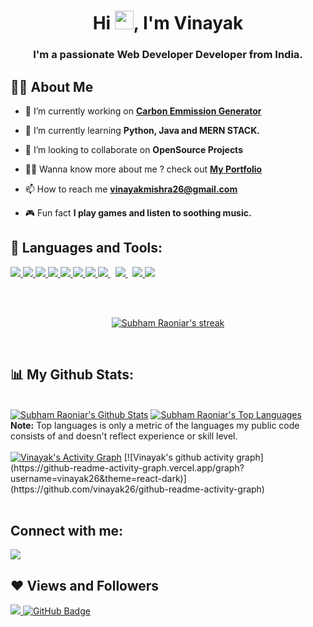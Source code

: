<h1 align="center">Hi <img src="https://raw.githubusercontent.com/MartinHeinz/MartinHeinz/master/wave.gif" width="30px">, I'm Vinayak</h1>
<h3 align="center">I'm a passionate Web Developer Developer from India.</h3>


## 🙋‍♂️ About Me

- 🔭 I’m currently working on **[Carbon Emmission Generator](#)**

- 🌱 I’m currently learning **Python, Java and MERN STACK.**

- 👯 I’m looking to collaborate on **OpenSource Projects**

- 👨‍💻 Wanna know more about me ? check out **[My Portfolio](http://vinayak26.herokuapp.com/)**

- 📫 How to reach me **vinayakmishra26@gmail.com**

- 🎮 Fun fact **I play games and listen to soothing music.**

## 🚀 Languages and Tools:

<p align="left"> 
     <a href="https://www.python.org" target="_blank"> <img src="https://img.icons8.com/color/48/000000/python.png"/> </a> 
    <a href="https://www.java.com" target="_blank"> <img src="https://img.icons8.com/color/48/000000/java-coffee-cup-logo.png"/> </a>
    <a href="https://reactjs.org/" target="_blank"> <img src="https://img.icons8.com/color/48/000000/react-native.png"/> </a>
    <a href="https://developer.mozilla.org/en-US/docs/Web/JavaScript" target="_blank"> <img src="https://img.icons8.com/color/48/000000/javascript.png"/> </a> 
    <a href="https://www.w3.org/html/" target="_blank"> <img src="https://img.icons8.com/color/48/000000/html-5.png"/> </a> 
    <a href="https://www.w3schools.com/css/" target="_blank"> <img src="https://img.icons8.com/color/48/000000/css3.png"/> </a> 
    <a href="https://getbootstrap.com" target="_blank"> <img src="https://img.icons8.com/color/48/000000/bootstrap.png"/> </a> 
    <a style="padding-right:8px;" href="https://nodejs.org" target="_blank"> <img src="https://img.icons8.com/color/48/000000/nodejs.png"/> </a> 
    <a style="padding-right:8px;" href="https://www.mysql.com/" target="_blank"> <img src="https://img.icons8.com/fluent/50/000000/mysql-logo.png"/> </a>
    <a href="https://aws.amazon.com/" target="_blank"> <img src="https://img.icons8.com/color/48/000000/amazon-web-services.png"/> </a> 
    <a href="https://git-scm.com/" target="_blank"> <img src="https://img.icons8.com/color/48/000000/git.png"/> </a> 
</p>

<br/>

<br>
<p align="center">
    <a href="https://github.com/vinayak26/github-readme-streak-stats">
        <img title="🔥 Get streak stats for your profile at git.io/streak-stats" alt="Subham Raoniar's streak" src="https://github-readme-streak-stats.herokuapp.com/?user=vinayak26&theme=black-ice&hide_border=true&stroke=0000&background=060A0CD0"/>
    </a>
</p>
</br>

## 📊 My Github Stats:

  <br/>
    <a href="https://github.com/vinayak26/github-readme-stats"><img alt="Subham Raoniar's Github Stats" src="https://github-readme-stats.vercel.app/api?username=vinayak26&show_icons=true&count_private=true&theme=react&hide_border=true&bg_color=0D1117" /></a>
  <a href="https://github.com/vinayak26/github-readme-stats"><img alt="Subham Raoniar's Top Languages" src="https://github-readme-stats.vercel.app/api/top-langs/?username=vinayak26&langs_count=8&count_private=true&layout=compact&theme=react&hide_border=true&bg_color=0D1117" /></a>
  <br/>
  <b>Note:</b> Top languages is only a metric of the languages my public code consists of and doesn't reflect experience or skill level.


<br/>
<br/>
<a href="https://github.com/vinayak26/github-readme-activity-graph"><img alt="Vinayak's Activity Graph" src="https://activity-graph.herokuapp.com/graph?username=vinayak26&theme=react-dark&hide_border=true" /></a>
[![Vinayak's github activity graph](https://github-readme-activity-graph.vercel.app/graph?username=vinayak26&theme=react-dark)](https://github.com/vinayak26/github-readme-activity-graph)
<br/>
<br/>

## Connect with me:
<p align="left">

<a href = "https://linkedin.com/in/vinayakmishra26/"><img src="https://img.icons8.com/fluent/48/000000/linkedin.png"/></a>
<!-- <a href = ""><img src="https://img.icons8.com/fluent/48/000000/twitter.png"/></a> -->
<!-- <a href = ""><img src="https://img.icons8.com/fluent/48/000000/instagram-new.png"/></a> -->

</p>

## ❤ Views and Followers
<a href="https://github.com/Meghna-DAS/github-profile-views-counter">
    <img src="https://komarev.com/ghpvc/?username=vinayak26">
</a>
<a href="https://github.com/vinayak26?tab=followers"><img src="https://img.shields.io/github/followers/vinayak26?label=Followers&style=social" alt="GitHub Badge"></a>

